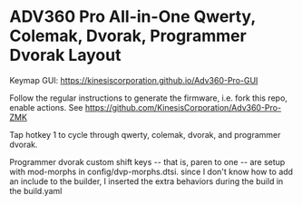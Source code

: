 # ADV360 Pro All-in-One Qwerty, Colemak, Dvorak, Programmer Dvorak Layout

Keymap GUI: https://kinesiscorporation.github.io/Adv360-Pro-GUI

Follow the regular instructions to generate the firmware, i.e. fork this repo, enable actions. See https://github.com/KinesisCorporation/Adv360-Pro-ZMK

Tap hotkey 1 to cycle through qwerty, colemak, dvorak, and programmer dvorak.

Programmer dvorak custom shift keys -- that is, paren to one -- are setup with mod-morphs in config/dvp-morphs.dtsi. since I don't know how to add an include to the builder, I inserted the extra behaviors during the build in the build.yaml
